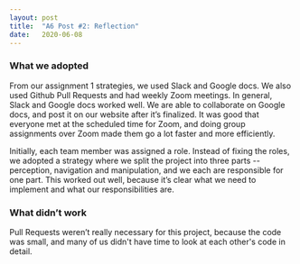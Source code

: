 ```yaml
---
layout: post
title:  "A6 Post #2: Reflection"
date:   2020-06-08
---
```


### What we adopted

From our assignment 1 strategies, we used Slack and Google docs. 
We also used Github Pull Requests and had weekly Zoom meetings. 
In general, Slack and Google docs worked well. We are able to collaborate 
on Google docs, and post it on our website after it’s finalized. 
It was good that everyone met at the scheduled time for Zoom, and doing 
group assignments over Zoom made them go a lot faster and more efficiently. 

Initially, each team member was assigned a role. Instead of fixing the 
roles, we adopted a strategy where we split the project into three parts -- 
perception, navigation and manipulation, and we each are responsible for 
one part. This worked out well, because it’s clear what we need to implement 
and what our responsibilities are. 

### What didn’t work
Pull Requests weren’t really necessary for this project, because the code was small, 
and many of us didn't have time to look at each other's code in detail. 
 
